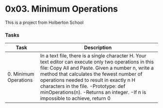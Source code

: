 # 0x03. Minimum Operations

This is a project from Holberton School


### Tasks

| Task | Description |
| --- | --- |
| 0. Minimum Operations | In a text file, there is a single character H. Your text editor can execute only two operations in this file: Copy All and Paste. Given a number n, write a method that calculates the fewest number of operations needed to result in exactly n H characters in the file. -Prototype: def minOperations(n). -Returns an integer. -If n is impossible to achieve, return 0|
